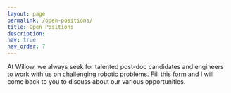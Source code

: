 ```yaml
---
layout: page
permalink: /open-positions/
title: Open Positions
description: 
nav: true
nav_order: 7
---
```


At Willow, we always seek for talented post-doc candidates and engineers to work with us on challenging robotic problems. Fill this [form](https://docs.google.com/forms/d/e/1FAIpQLSc3mSRPRRGh-ELV3h13bdGOhz9Oi-nCD5yVoK9H59H4cXJWsA/viewform) and I will come back to you to discuss about our various opportunities.
